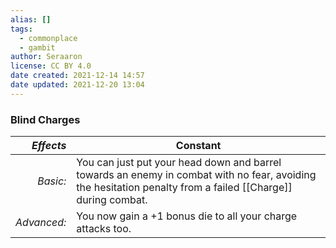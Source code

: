 ```yaml
---
alias: []
tags:
  - commonplace
  - gambit
author: Seraaron
license: CC BY 4.0
date created: 2021-12-14 14:57
date updated: 2021-12-20 13:04
---
```


### Blind Charges

|   _Effects_ | Constant                                                                                                                                                    |
| ----------: | ----------------------------------------------------------------------------------------------------------------------------------------------------------- |
|    _Basic:_ | You can just put your head down and barrel towards an enemy in combat with no fear, avoiding the hesitation penalty from a failed [[Charge]] during combat. |
| _Advanced:_ | You now gain a +1 bonus die to all your charge attacks too.                                                                                                 |
